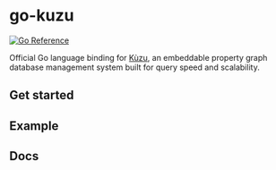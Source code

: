 # go-kuzu

[![Go Reference](https://pkg.go.dev/badge/github.com/kuzudb/go-kuzu.svg)](https://pkg.go.dev/github.com/kuzudb/go-kuzu)

Official Go language binding for [Kùzu](https://github.com/kuzudb/kuzu), an embeddable property graph database management system built for query speed and scalability.

## Get started


## Example

## Docs
